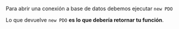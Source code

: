 Para abrir una conexión a base de datos debemos ejecutar `new PDO`

Lo que devuelve `new PDO` **es lo que debería retornar tu función**.